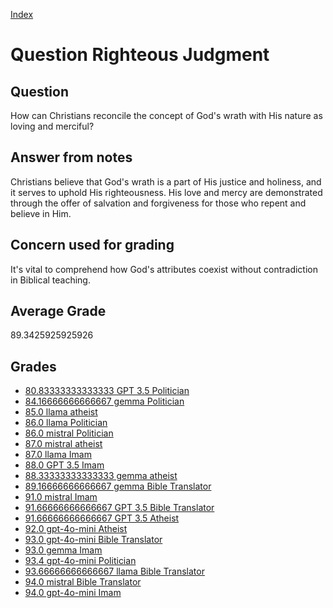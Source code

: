 
[Index](../../index.md)
# Question Righteous Judgment
## Question
How can Christians reconcile the concept of God's wrath with His nature as loving and merciful?

## Answer from notes
Christians believe that God's wrath is a part of His justice and holiness, and it serves to uphold His righteousness. His love and mercy are demonstrated through the offer of salvation and forgiveness for those who repent and believe in Him.

## Concern used for grading
It's vital to comprehend how God's attributes coexist without contradiction in Biblical teaching.

## Average Grade
89.3425925925926

## Grades
 * [80.83333333333333 GPT 3.5 Politician](../answers/GPT_3.5_Politician/Righteous_Judgment.md)
 * [84.16666666666667 gemma Politician](../answers/gemma_Politician/Righteous_Judgment.md)
 * [85.0 llama atheist](../answers/llama_atheist/Righteous_Judgment.md)
 * [86.0 llama Politician](../answers/llama_Politician/Righteous_Judgment.md)
 * [86.0 mistral Politician](../answers/mistral_Politician/Righteous_Judgment.md)
 * [87.0 mistral atheist](../answers/mistral_atheist/Righteous_Judgment.md)
 * [87.0 llama Imam](../answers/llama_Imam/Righteous_Judgment.md)
 * [88.0 GPT 3.5 Imam](../answers/GPT_3.5_Imam/Righteous_Judgment.md)
 * [88.33333333333333 gemma atheist](../answers/gemma_atheist/Righteous_Judgment.md)
 * [89.16666666666667 gemma Bible Translator](../answers/gemma_Bible_Translator/Righteous_Judgment.md)
 * [91.0 mistral Imam](../answers/mistral_Imam/Righteous_Judgment.md)
 * [91.66666666666667 GPT 3.5 Bible Translator](../answers/GPT_3.5_Bible_Translator/Righteous_Judgment.md)
 * [91.66666666666667 GPT 3.5 Atheist](../answers/GPT_3.5_Atheist/Righteous_Judgment.md)
 * [92.0 gpt-4o-mini Atheist](../answers/gpt-4o-mini_Atheist/Righteous_Judgment.md)
 * [93.0 gpt-4o-mini Bible Translator](../answers/gpt-4o-mini_Bible_Translator/Righteous_Judgment.md)
 * [93.0 gemma Imam](../answers/gemma_Imam/Righteous_Judgment.md)
 * [93.4 gpt-4o-mini Politician](../answers/gpt-4o-mini_Politician/Righteous_Judgment.md)
 * [93.66666666666667 llama Bible Translator](../answers/llama_Bible_Translator/Righteous_Judgment.md)
 * [94.0 mistral Bible Translator](../answers/mistral_Bible_Translator/Righteous_Judgment.md)
 * [94.0 gpt-4o-mini Imam](../answers/gpt-4o-mini_Imam/Righteous_Judgment.md)
